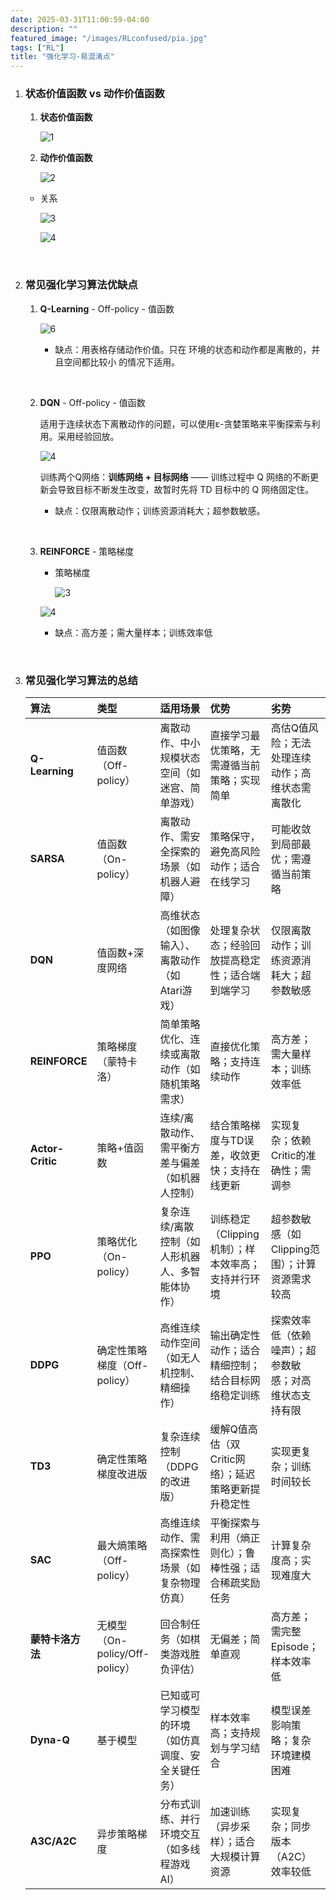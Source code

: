 ```yaml
---
date: 2025-03-31T11:00:59-04:00
description: ""
featured_image: "/images/RLconfused/pia.jpg"
tags: ["RL"]
title: "强化学习-易混淆点"
---
```


1. ### 状态价值函数 vs 动作价值函数

   1. **状态价值函数**

      ![1](/images/RLconfused/1.png)

   2. **动作价值函数**

      ![2](/images/RLconfused/2.png)

   + 关系

     ![3](/images/RLconfused/3.png)

     ![4](/images/RLconfused/4.png)

&nbsp;

2. ### 常见强化学习算法优缺点

   1. **Q-Learning** - Off-policy - 值函数

      ![6](/images/QLearning/6.png)

      + 缺点：用表格存储动作价值。只在 环境的状态和动作都是离散的，并且空间都比较小 的情况下适用。

      <!--more-->

      &nbsp;

   2. **DQN** - Off-policy - 值函数

      适用于连续状态下离散动作的问题，可以使用ε-贪婪策略来平衡探索与利用。采用经验回放。

      ![4](/images/DQN/4.png)

      训练两个Q网络：**训练网络 + 目标网络** —— 训练过程中 Q 网络的不断更新会导致目标不断发生改变，故暂时先将 TD 目标中的 Q 网络固定住。

      + 缺点：仅限离散动作；训练资源消耗大；超参数敏感。

      &nbsp;

   3. **REINFORCE** - 策略梯度

      + 策略梯度

        ![3](/images/REINFORCE/3.png)

      ![4](/images/REINFORCE/4.png)

      + 缺点：高方差；需大量样本；训练效率低

   

&nbsp;



3. ### 常见强化学习算法的总结

   | **算法**         | **类型**                       | **适用场景**                                       | **优势**                                               | **劣势**                                               |
   | :--------------- | :----------------------------- | :------------------------------------------------- | :----------------------------------------------------- | :----------------------------------------------------- |
   | **Q-Learning**   | 值函数（Off-policy）           | 离散动作、中小规模状态空间（如迷宫、简单游戏）     | 直接学习最优策略，无需遵循当前策略；实现简单           | 高估Q值风险；无法处理连续动作；高维状态需离散化        |
   | **SARSA**        | 值函数（On-policy）            | 离散动作、需安全探索的场景（如机器人避障）         | 策略保守，避免高风险动作；适合在线学习                 | 可能收敛到局部最优；需遵循当前策略                     |
   | **DQN**          | 值函数+深度网络                | 高维状态（如图像输入）、离散动作（如Atari游戏）    | 处理复杂状态；经验回放提高稳定性；适合端到端学习       | 仅限离散动作；训练资源消耗大；超参数敏感               |
   | **REINFORCE**    | 策略梯度（蒙特卡洛）           | 简单策略优化、连续或离散动作（如随机策略需求）     | 直接优化策略；支持连续动作                             | 高方差；需大量样本；训练效率低                         |
   | **Actor-Critic** | 策略+值函数                    | 连续/离散动作、需平衡方差与偏差（如机器人控制）    | 结合策略梯度与TD误差，收敛更快；支持在线更新           | 实现复杂；依赖Critic的准确性；需调参                   |
   | **PPO**          | 策略优化（On-policy）          | 复杂连续/离散控制（如人形机器人、多智能体协作）    | 训练稳定（Clipping机制）；样本效率高；支持并行环境     | 超参数敏感（如Clipping范围）；计算资源需求较高         |
   | **DDPG**         | 确定性策略梯度（Off-policy）   | 高维连续动作空间（如无人机控制、精细操作）         | 输出确定性动作；适合精细控制；结合目标网络稳定训练     | 探索效率低（依赖噪声）；超参数敏感；对高维状态支持有限 |
   | **TD3**          | 确定性策略梯度改进版           | 复杂连续控制（DDPG的改进版）                       | 缓解Q值高估（双Critic网络）；延迟策略更新提升稳定性    | 实现更复杂；训练时间较长                               |
   | **SAC**          | 最大熵策略（Off-policy）       | 高维连续动作、需高探索性场景（如复杂物理仿真）     | 平衡探索与利用（熵正则化）；鲁棒性强；适合稀疏奖励任务 | 计算复杂度高；实现难度大                               |
   | **蒙特卡洛方法** | 无模型（On-policy/Off-policy） | 回合制任务（如棋类游戏胜负评估）                   | 无偏差；简单直观                                       | 高方差；需完整Episode；样本效率低                      |
   | **Dyna-Q**       | 基于模型                       | 已知或可学习模型的环境（如仿真调度、安全关键任务） | 样本效率高；支持规划与学习结合                         | 模型误差影响策略；复杂环境建模困难                     |
   | **A3C/A2C**      | 异步策略梯度                   | 分布式训练、并行环境交互（如多线程游戏AI）         | 加速训练（异步采样）；适合大规模计算资源               | 实现复杂；同步版本（A2C）效率较低                      |

   
